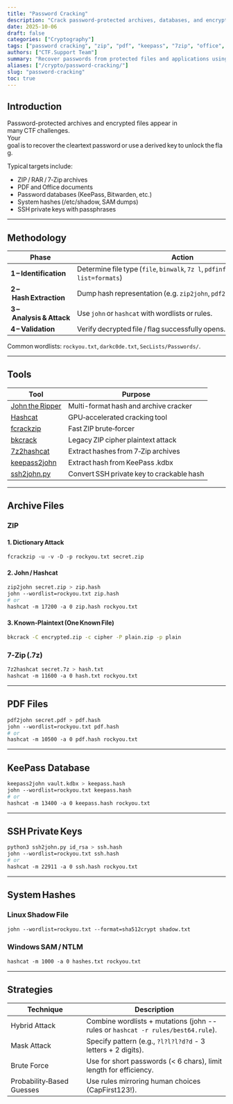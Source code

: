 ```yaml
---
title: "Password Cracking"
description: "Crack password-protected archives, databases, and encrypted files using John the Ripper, Hashcat, and specialized utilities."
date: 2025-10-06
draft: false
categories: ["Cryptography"]
tags: ["password cracking", "zip", "pdf", "keepass", "7zip", "office", "ssh", "wordlists", "john", "hashcat", "brute force"]
authors: ["CTF.Support Team"]
summary: "Recover passwords from protected files and applications using common cracking tools, targeted wordlists, and automation scripts."
aliases: ["/crypto/password-cracking/"]
slug: "password-cracking"
toc: true
---
```


## Introduction

Password-protected archives and encrypted files appear in many CTF challenges.  
Your goal is to recover the cleartext password or use a derived key to unlock the flag.  

Typical targets include:

- ZIP / RAR / 7‑Zip archives  
- PDF and Office documents  
- Password databases (KeePass, Bitwarden, etc.)  
- System hashes (/etc/shadow, SAM dumps)  
- SSH private keys with passphrases

---

## Methodology

| Phase                     | Action                                                                            |
|---------------------------|-----------------------------------------------------------------------------------|
| **1 – Identification**    | Determine file type (`file`, `binwalk`, `7z l`, `pdfinfo`, `john --list=formats`) |
| **2 – Hash Extraction**   | Dump hash representation (e.g. `zip2john`, `pdf2john`, `keepass2john`)            |
| **3 – Analysis & Attack** | Use `john` or `hashcat` with wordlists or rules.                                  |
| **4 – Validation**        | Verify decrypted file / flag successfully opens.                                  |

Common wordlists: `rockyou.txt`, `darkc0de.txt`, `SecLists/Passwords/`.

---

## Tools

| Tool                                                                                | Purpose                                   |
|-------------------------------------------------------------------------------------|-------------------------------------------|
| [John the Ripper](https://www.openwall.com/john/)                                   | Multi-format hash and archive cracker     |
| [Hashcat](https://hashcat.net/hashcat/)                                             | GPU‑accelerated cracking tool             |
| [fcrackzip](https://github.com/hyc/fcrackzip)                                       | Fast ZIP brute‑forcer                     |
| [bkcrack](https://github.com/kimci86/bkcrack)                                       | Legacy ZIP cipher plaintext attack        |
| [7z2hashcat](https://github.com/philsmd/7z2hashcat)                                 | Extract hashes from 7‑Zip archives        |
| [keepass2john](https://www.openwall.com/john/)                                      | Extract hash from KeePass .kdbx           |
| [ssh2john.py](https://github.com/openwall/john/blob/bleeding-jumbo/run/ssh2john.py) | Convert SSH private key to crackable hash |

---

## Archive Files

### ZIP

#### 1. Dictionary Attack

```bash
fcrackzip -u -v -D -p rockyou.txt secret.zip
```

#### 2. John / Hashcat

```bash
zip2john secret.zip > zip.hash
john --wordlist=rockyou.txt zip.hash
# or
hashcat -m 17200 -a 0 zip.hash rockyou.txt
```

#### 3. Known‑Plaintext (One Known File)

```bash
bkcrack -C encrypted.zip -c cipher -P plain.zip -p plain
```

### 7‑Zip (.7z)

```bash
7z2hashcat secret.7z > hash.txt
hashcat -m 11600 -a 0 hash.txt rockyou.txt
```

---

## PDF Files

```bash
pdf2john secret.pdf > pdf.hash
john --wordlist=rockyou.txt pdf.hash
# or
hashcat -m 10500 -a 0 pdf.hash rockyou.txt
```

---

## KeePass Database

```bash
keepass2john vault.kdbx > keepass.hash
john --wordlist=rockyou.txt keepass.hash
# or
hashcat -m 13400 -a 0 keepass.hash rockyou.txt
```

---

## SSH Private Keys

```bash
python3 ssh2john.py id_rsa > ssh.hash
john --wordlist=rockyou.txt ssh.hash
# or
hashcat -m 22911 -a 0 ssh.hash rockyou.txt
```

---

## System Hashes

### Linux Shadow File

```bash
john --wordlist=rockyou.txt --format=sha512crypt shadow.txt
```

### Windows SAM / NTLM

```bash
hashcat -m 1000 -a 0 hashes.txt rockyou.txt
```

---

## Strategies

| Technique                 | Description                                                                     |
|---------------------------|---------------------------------------------------------------------------------|
| Hybrid Attack             | Combine wordlists + mutations (john --rules or `hashcat -r rules/best64.rule`). |
| Mask Attack               | Specify pattern (e.g., `?l?l?l?d?d` - 3 letters + 2 digits).                    |
| Brute Force               | Use for short passwords (< 6 chars), limit length for efficiency.               |
| Probability‑Based Guesses | Use rules mirroring human choices (CapFirst123!).                               |
